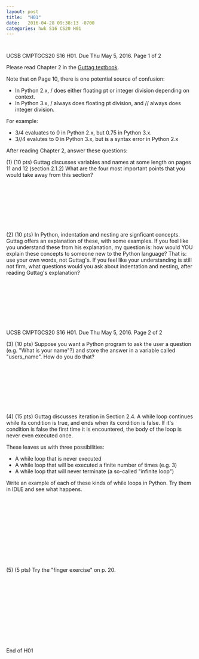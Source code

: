 ```yaml
---
layout: post
title:  "H01"
date:   2016-04-28 09:38:13 -0700
categories: hwk S16 CS20 H01
---
```


<div style="font-size:80%; page-break-before:always;">&nbsp;</div>

UCSB CMPTGCS20 S16 H01.  Due Thu May 5, 2016.  Page 1 of 2

Please read Chapter 2 in the [Guttag textbook](https://mitpress.mit.edu/books/introduction-computation-and-programming-using-python-0).

Note that on Page 10, there is one potential source of confusion:

* In Python 2.x, / does either floating pt or integer division depending on context.
* In Python 3.x, / always does floating pt division, and // always does integer division.

For example:

* 3/4 evaluates to 0 in Python 2.x, but 0.75 in Python 3.x.
* 3//4 evalutes to 0 in Python 3.x, but is a syntax error in Python 2.x

After reading Chapter 2, answer these questions:

(1) (10 pts) Guttag discusses variables and names at some length on pages 11 and 12 (section 2.1.2)  What are the four most important points that you would take away from this section?

<div style="margin-bottom:8em;">&nbsp;</div>

(2) (10 pts) In Python, indentation and nesting are signficant concepts.  Guttag offers an explanation of these, with some examples.  If you feel like you understand these from his explanation, my question is: how would YOU explain these concepts to someone new to the Python language? That is: use your own words, not Guttag's.    If you feel like your understanding is still not firm, what questions would you ask about indentation and nesting, after reading Guttag's explanation?

<div style="margin-bottom:8em;page-break-after:always;">&nbsp;</div>

UCSB CMPTGCS20 S16 H01.  Due Thu May 5, 2016.  Page 2 of 2

(3) (10 pts) Suppose you want a Python program to ask the user a question (e.g. "What is your name"?) and store the answer in a variable called "users_name".  How do you do that?

<div style="margin-bottom:8em;">&nbsp;</div>

(4) (15 pts) Guttag discusses iteration in Section 2.4.   A while loop continues while its condition is true, and ends when its condition is false.   If it's condition is false the first time it is encountered, the body of the loop is never even executed once.

These leaves us with three possibilities:

* A while loop that is never executed
* A while loop that will be executed a finite number of times (e.g. 3)
* A while loop that will never terminate (a so-called "infinite loop")

Write an example of each of these kinds of while loops in Python.  Try them in IDLE and see what happens.

<div style="margin-bottom:12em;">&nbsp;</div>

(5) (5 pts) Try the "finger exercise" on p. 20.

<div style="margin-bottom:12em;">&nbsp;</div>

End of H01

<div style="margin-bottom:1em;page-break-after:always">&nbsp;</div>
